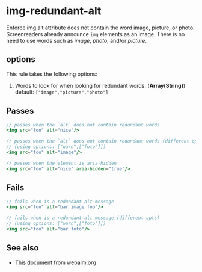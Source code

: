# img-redundant-alt

Enforce img alt attribute does not contain the word image, picture, or photo.
Screenreaders already announce `img` elements as an image. There is no need to use
words such as *image*, *photo*, and/or *picture*.


## options

This rule takes the following options:
  1.  Words to look for when looking for redundant words. (**Array(String)**)
      default: `["image","picture","photo"]`

## Passes

```jsx harmony
// passes when the `alt` does not contain redundant words
<img src="foo" alt="nice"/>

// passes when the `alt` does not contain redundant words (different opts)
// (using options: ["warn",["foto"]])
<img src="foo" alt="image"/>

// passes when the element is aria-hidden
<img src="foo" alt="nice" aria-hidden="true"/>
```

## Fails

```jsx harmony
// fails when is a redundant alt message
<img src="foo" alt="bar image foo"/>

// fails when is a redundant alt message (different opts)
// (using options: ["warn",["foto"]])
<img src="foo" alt="bar foto"/>
```

## See also

 - [This document](http://webaim.org/techniques/alttext) from webaim.org
